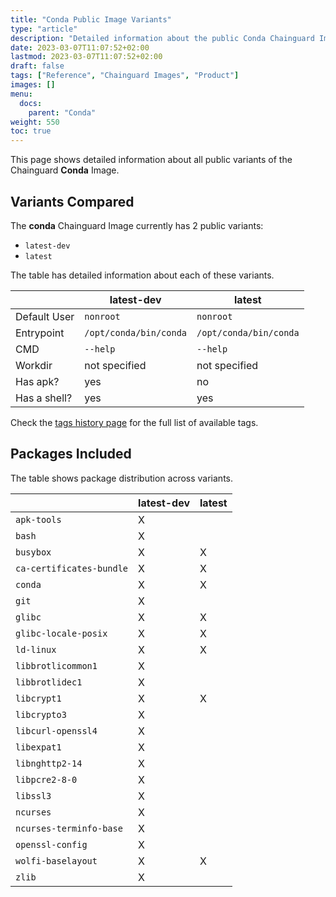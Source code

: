 ```yaml
---
title: "Conda Public Image Variants"
type: "article"
description: "Detailed information about the public Conda Chainguard Image variants"
date: 2023-03-07T11:07:52+02:00
lastmod: 2023-03-07T11:07:52+02:00
draft: false
tags: ["Reference", "Chainguard Images", "Product"]
images: []
menu:
  docs:
    parent: "Conda"
weight: 550
toc: true
---
```


This page shows detailed information about all public variants of the Chainguard **Conda** Image.

## Variants Compared
The **conda** Chainguard Image currently has 2 public variants: 

- `latest-dev`
- `latest`

The table has detailed information about each of these variants.

|              | latest-dev             | latest                 |
|--------------|------------------------|------------------------|
| Default User | `nonroot`              | `nonroot`              |
| Entrypoint   | `/opt/conda/bin/conda` | `/opt/conda/bin/conda` |
| CMD          | `--help`               | `--help`               |
| Workdir      | not specified          | not specified          |
| Has apk?     | yes                    | no                     |
| Has a shell? | yes                    | yes                    |

Check the [tags history page](/chainguard/chainguard-images/reference/conda/tags_history/) for the full list of available tags.

## Packages Included
The table shows package distribution across variants.

|                          | latest-dev | latest |
|--------------------------|------------|--------|
| `apk-tools`              | X          |        |
| `bash`                   | X          |        |
| `busybox`                | X          | X      |
| `ca-certificates-bundle` | X          | X      |
| `conda`                  | X          | X      |
| `git`                    | X          |        |
| `glibc`                  | X          | X      |
| `glibc-locale-posix`     | X          | X      |
| `ld-linux`               | X          | X      |
| `libbrotlicommon1`       | X          |        |
| `libbrotlidec1`          | X          |        |
| `libcrypt1`              | X          | X      |
| `libcrypto3`             | X          |        |
| `libcurl-openssl4`       | X          |        |
| `libexpat1`              | X          |        |
| `libnghttp2-14`          | X          |        |
| `libpcre2-8-0`           | X          |        |
| `libssl3`                | X          |        |
| `ncurses`                | X          |        |
| `ncurses-terminfo-base`  | X          |        |
| `openssl-config`         | X          |        |
| `wolfi-baselayout`       | X          | X      |
| `zlib`                   | X          |        |
